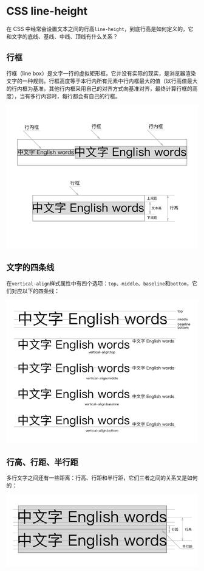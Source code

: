 # CSS line-height
在 CSS 中经常会设置文本之间的行高`line-height`，到底行高是如何定义的，它和文字的底线、基线、中线、顶线有什么关系？

## 行框
行框（line box）是文字一行的虚拟矩形框，它并没有实际的现实，是浏览器渲染文字的一种规则。行框高度等于本行内所有元素中行内框最大的值（以行高值最大的行内框为基准，其他行内框采用自己的对齐方式向基准对齐，最终计算行框的高度），当有多行内容时，每行都会有自己的行框。

![行框](../resources/images/line-box.png)

## 文字的四条线
在`vertical-align`样式属性中有四个选项：`top`、`middle`、`baseline`和`bottom`，它们对应以下的四条线：

![vertical-align](../resources/images/vertical-align.png)

## 行高、行距、半行距
多行文字之间还有一些距离：行高、行距和半行距，它们三者之间的关系又是如何的：

![line-height](../resources/images/line-height.png)

